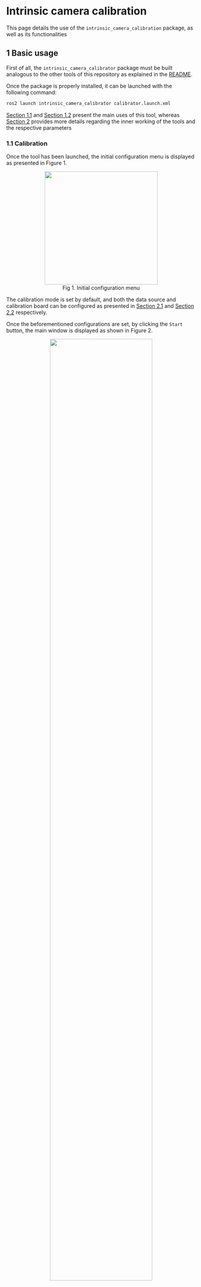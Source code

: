 # Intrinsic camera calibration

This page details the use of the `intrinsic_camera_calibration` package, as well as its functionalities

## 1 Basic usage

First of all, the `intrinsic_camera_calibrator` package must be built analogous to the other tools of this repository as explained in the [README](https://github.com/tier4/CalibrationTools).

Once the package is properly installed, it can be launched with the following command:

```sh
ros2 launch intrinsic_camera_calibrator calibrator.launch.xml
```

[Section 1.1](#11-calibration) and [Section 1.2](#12-evaluation) present the main uses of this tool, whereas [Section 2](#2-algorithms-and-functionalities) provides more details regarding the inner working of the tools and the respective parameters

### 1.1 Calibration

Once the tool has been launched, the initial configuration menu is displayed as presented in Figure 1.

<figure align="center">
   <img src="images/camera-intrinsics/initial_menu_calibration.png" height="300">
   <figcaption align="center">Fig 1. Initial configuration menu</figcaption>
</figure>

The calibration mode is set by default, and both the data source and calibration board can be configured as presented in [Section 2.1](#21-data-acquisition) and [Section 2.2](#22-board-compatibility) respectively.

Once the beforementioned configurations are set, by clicking the `Start` button, the main window is displayed as shown in Figure 2.

<figure align="center">
   <img src="images/camera-intrinsics/main_window.jpg" width="80%">
   <figcaption align="center">Fig 2. Main window</figcaption>
</figure>

In order to perform intrinsic camera calibration, we require board detections covering the field-of-view as much as possible, so the user must move the calibration board around said area, while checking that the board is detected ([Section 2.3](#23-board-detection)) and that the data is added to the corresponding database ([Section 2.4](#24-data-collection-and-visualization)).

Once enough data has been collected, the user can execute the intrinsic optimization by clicking the `Calibrate button`. The calibration can take up to several minutes depending on the number of detections utilized. To check the status of the calibration, the user can observe the `Calibration status` text in the GUI.

The calibration is over when the `Calibration status` goes back to `Idle`, at which point several calibration statistic visualizations can be generated depending on the calibration configuration ([Section 2.5](#25-calibration-and-visualization)).
A brief overview of the calibration results can always be observed in the main window as seen in Figure 3

<figure align="center">
   <img src="images/camera-intrinsics/calibration_result.png" width="200">
   <figcaption align="center">Fig 3. Calibration results</figcaption>
</figure>

After the calibration has finished, is possible to save the results by clicking the `Save` button and selecting and appropriate folder. The saved files correspond to the calibration itself (in the format used by ROS) and the calibration images, in case they are needed for further processing.

### 1.2 Evaluation

Similar to calibration, once the tool is launched, the menu from Figure 1 is displayed.
However, in this case, since the objective is to evaluate an existing set of intrinsics, the parameters should be loaded first by clicking the `Load intrinsics` button and selecting the corresponding YAML file.

Once the intrinsics are loaded, the selection of the `evaluation` mode becomes available as shown in Figure 4.

<figure align="center">
   <img src="images/camera-intrinsics/initial_menu_evaluation.png" width="200">
   <figcaption align="center">Fig 4. Initial configuration menu after loading a set of intrinsics</figcaption>
</figure>

After selecting the `evaluation` and pressing `Start`, the process is analogous to the `Calibration` process, except that instead of using the `Calibrate` button, the `Evaluate` button is used, upon which the evaluation results are displayed in the same way as presented in Figure 5.

<figure align="center">
   <img src="images/camera-intrinsics/initial_menu_evaluation.png" width="200">
   <figcaption align="center">Fig 5. Initial configuration menu after loading a set of intrinsics</figcaption>
</figure>

## 2 Algorithms and functionalities

### 2.1 Data acquisition

In order to perform intrinsic calibration, images from the target camera are needed, and to load them, the `intrinsic_calibration_calibrator` tool implemented 3 methods:

- ROS2 topics
- ROS2 bags
- Image files

The desired data source can be chosen from the `Source options` in the initial configuration menu from Figure 1.
In the case of ROS2 topics or ROS2 bags, the window from Figure 6 is displayed, where the user can select the desired topic corresponding to the camera to be calibrated.

<figure align="center">
   <img src="images/camera-intrinsics/topic_configuration_1.png" width="200">
   <figcaption align="center">Fig 6. ROS2 topic selection</figcaption>
</figure>

Additionally, in the case that the default QoS profiles don't match, the user can also set them to suit their needs as can be observed in Figure 7.

<figure align="center">
   <img src="images/camera-intrinsics/topic_configuration_2.png" width="200">
   <figcaption align="center">Fig 7. ROS2 topic QoS configuration</figcaption>
</figure>

### 2.2 Board compatibility

In order to calibrate camera intrinsics, objects with known geometry need to be seen from different views.
The most established method to accomplish this is to print boards with easy-to-detect patterns and move them around the camera. The `intrinsic_camera_calibrator` provides support for three kinds of boards:

- Chess boards ([6x8 example](resource/checkerboard_8x6.pdf))
- Circle dot boards ([6x8 example](resource/circle_8x6.pdf))
- Apriltag grid board ([3x4 example](resource/apriltag_grid_3x4.pdf))

The choice of board can be set in the initial configuration menu from Figure 1, and the board parameters (size, cells, etc.) can be modified by clicking on the `Board parameters` button.

\*In the case of the apriltag boards, a script from [kalibr](https://github.com/ethz-asl/kalibr) was modified to generate the pattern. The difference lies in the black squared between tags, which are not compatible with [Apriltag3](https://github.com/AprilRobotics/apriltag)

### 2.3 Board detection

Each of the boards presented in [Section 2.2](#22-board-compatibility) requires an object detector. In our case, we use the standard [OpenCV](https://github.com/opencv/opencv) algorithms for the chess board and circle dot patterns, and a [Apriltag3 wrapper](https://github.com/duckietown/lib-dt-apriltags) for the Apriltag grid boards.

Each detector has several parameters which control its speed, detection rate, and precision. In case the user requires to change the default parameters, it can be done directly from the UI without the need to restart the tool by clicking `Detector parameters` placed in the main window. Once the user does so, the window from Figure 8 is displayed, where the user can freely modify the parameters.

<figure align="center">
   <img src="images/camera-intrinsics/detection_parameters.png" width="200">
   <figcaption align="center">Fig 8. Detection parameters</figcaption>
</figure>

If the detector is property configured, once a board is detected, the pattern's corners or centers are displayed as shown in Figure 9.

<figure align="center">
   <img src="images/camera-intrinsics/detection.jpg" width="40%">
   <figcaption align="center">Fig 9. Board detection</figcaption>
</figure>

Additionally, if the user sctrolls in the image, sub-pixel level visualization is also available (see Figure 10).

<figure align="center">
   <img src="images/camera-intrinsics/sub_pixel_visualization.png" width="40%">
   <figcaption align="center">Fig 10. Zoomed-in visualization</figcaption>
</figure>

Finally, the detections' statistics are also displayed in the main window as shown in Figure 11.

<figure align="center">
   <img src="images/camera-intrinsics/detection_results.png" width="200">
   <figcaption align="center">Fig 11. Detection results</figcaption>
</figure>

### 2.4 Data collection and visualization

Board detections can be used directly to form a database to optimize the camera intrinsics. However, bad detections, computational constraints, and redundant data need to be considered in order to produce the best calibration possible. In Sections 2.4.1 and 2.4.2 sections we detail how we implement these aspects, and the parameters that control these processes can be modified by clicking the `Data collection parameters` present in the main window as shown in Figure 12.

<figure align="center">
   <img src="images/camera-intrinsics/data_collection_parameters.png" width="200">
   <figcaption align="center">Fig 12. Data collection parameters</figcaption>
</figure>

#### 2.4.1 Bad detection rejection

As shown in Figure 11, we compute several aspects related to the detection. In what follows we list the statistics that we use to accept or reject a detection without considering the rest of the database.

- Far away boards may produce imprecise detections, so we set a limit to the max limit we accept board detections
- Boards facing away from the image plane usually result in higher detection errors, so we also set a limit to the angle of the board with respect to the z-axis seen from the camera.
- In some rare cases, the detectors mistake the order of the corners/centers. In order to filter out these cases, we compute the linear error, defined as the average line-point error from edges in the pattern and intermediate points (See figure 9), and set a threshold to it.
- A good detection should be able to be fitted correctly with a camera intrinsic calibrator. For this reason, we also calibrate the camera intrinsics with each detection, to evaluate how good the detection is by observing the reprojection error produced by this calibration.

#### 2.4.2 Redundant detection rejection

In addition to filtering detections based only on their statistics, it is also necessary to consider the statistics of the database as a whole in order to avoid redundant data, which may induce unbalanced distributions.

In other to add a detection to the database, we impose an innovation threshold with respect to the elements on the database in at least one of the following aspects:

- board center (in pixels)
- board size (in pixels)
- board distance from the camera
- board orientation angle from the camera's z-plane

#### 2.4.2 Data collection visualization

In order to understand the data collection process, and guide the user to place the calibration board in positions where samples are needed, we implement a heatmap visualization that shows the number of board points spatially. which can be enabled by clicking the `Draw training occupancy` and selecting an appropriate `Drawings alpha` value.

Figure 12 shows an example where few samples have been collected and Figure 13 shows an example where more samples have been collected. In order to improve the database, the user should move the board to areas in which the heatmap is displayed in blue.

| ![data_collection_heatmap_1.png](images/camera-intrinsics/data_collection_heatmap_1.png) | ![data_collection_heatmap_2](images/camera-intrinsics/data_collection_heatmap_2.png) |
| :--------------------------------------------------------------------------------------: | :----------------------------------------------------------------------------------: |
|                      Fig 12. Data collection heatmap (few samples)                       |                           Fig 13. Data collection heatmap                            |

The status of the data collection can also be observed in the main window, where the number of samples collected and the occupancy rate of the previously mentioned heatmaps is displayed (See Figure 14).

<figure align="center">
   <img src="images/camera-intrinsics/data_collection_results.png" width="200">
   <figcaption align="center">Fig 14. Detection results</figcaption>
</figure>

Finally, we also provide a visualization for the database statistics, which can be enabled by clicking the `View data collection statistics` (an example can be observed in Figure 15).

<figure align="center">
   <img src="images/camera-intrinsics/data_collection_statistics.png" width="80%">
   <figcaption align="center">Fig 15. Detection results</figcaption>
</figure>

### 2.5 Calibration and visualization

Once enough data is collected, the user can execute the calibration routine by pressing the `Calibrate` button. Additionally, the parameters of the calibration process can also be modified directly from the GUI by pressing the `Calibration parameters` button (See Figure 16).

<figure align="center">
   <img src="images/camera-intrinsics/calibration_parameters.png" width="200">
   <figcaption align="center">Fig 16. Calibration parameters</figcaption>
</figure>

The calibration routine consists of the following steps (most of these steps are optional and can be configured as explained previously):

- Filter detection outliers using RANSAC
- Subsample the inliers either via greedy entropy maximization or uniformingly in the case that the number of inliers is higher than the max calibration samples.
- Calibrate using the subsamples inliers
- Filter out samples that have high reprojection error
- Calibrate the model again using only the inliers from the last filter

Once the calibration process ends, visualizations of the results are launched automatically (unless disabled by the user).
Figure 17 presents the statistics of the training set along the different steps in the calibration, allowing the user to identify any data issues along the pipeline. Then, Figure 18 displayed error statistics conditioned on the spatial position of the detections and their orientation angle, permitting the user to pinpoint errors in the resulting model and to identify potential outliers. Afterward, Figure 19 presents the reprojection errors for the different sets (training, calibration inliers, and evaluation). Finally, Figure 20 presents the final, summarized statistics of the calibration, which are displayed in the main window.

<figure align="center">
   <img src="images/camera-intrinsics/calibration_data_sampling.png" width="80%">
   <figcaption align="center">Fig 17. Data statistics during calibration</figcaption>
</figure>

<figure align="center">
   <img src="images/camera-intrinsics/calibration_error.png" width="80%">
   <figcaption align="center">Fig 18. Reprojection error by spatial location and board orientation</figcaption>
</figure>

<figure align="center">
   <img src="images/camera-intrinsics/calibration_inliers.png" width="80%">
   <figcaption align="center">Fig 19. Reprojection error among among different sets</figcaption>
</figure>

<figure align="center">
   <img src="images/camera-intrinsics/calibration_result.png" width="200">
   <figcaption align="center">Fig 20. Detection results</figcaption>
</figure>

